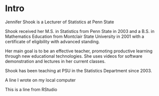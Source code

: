 # Intro

Jennifer Shook is a Lecturer of Statistics at Penn State

Shook received her M.S. in Statistics from Penn State in 2003 and a B.S. in Mathematics Education from Montclair State University in 2001 with a certificate of eligibility with advanced standing.

Her main goal is to be an effective teacher, promoting productive learning through new educational technologies. She uses videos for software demonstration and lectures in her current classes.

Shook has been teaching at PSU in the Statistics Department since 2003.

A line I wrote on my local computer

This is a line from RStudio
